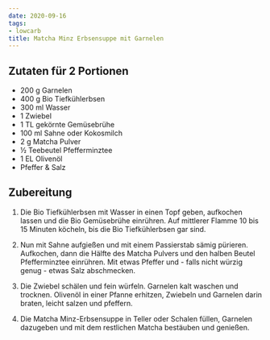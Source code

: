 ```yaml
---
date: 2020-09-16
tags:
- lowcarb
title: Matcha Minz Erbsensuppe mit Garnelen
---
```


## Zutaten für 2 Portionen
- 200 g     Garnelen
- 400 g     Bio Tiefkühlerbsen
- 300 ml    Wasser
- 1         Zwiebel
- 1 TL      gekörnte Gemüsebrühe
- 100 ml    Sahne oder Kokosmilch
- 2 g       Matcha Pulver
- ½         Teebeutel Pfefferminztee
- 1 EL      Olivenöl
- Pfeffer & Salz

## Zubereitung
1. Die Bio Tiefkühlerbsen mit Wasser in einen Topf geben, aufkochen lassen und die Bio Gemüsebrühe einrühren. Auf mittlerer Flamme 10 bis 15 Minuten köcheln, bis die Bio Tiefkühlerbsen gar sind.

2. Nun mit Sahne aufgießen und mit einem Passierstab sämig pürieren. Aufkochen, dann die Hälfte des Matcha Pulvers und den halben Beutel Pfefferminztee einrühren. Mit etwas Pfeffer und - falls nicht würzig genug - etwas Salz abschmecken.

3. Die Zwiebel schälen und fein würfeln. Garnelen kalt waschen und trocknen. Olivenöl in einer Pfanne erhitzen, Zwiebeln und Garnelen darin braten, leicht salzen und pfeffern.

4. Die Matcha Minz-Erbsensuppe in Teller oder Schalen füllen, Garnelen dazugeben und mit dem restlichen Matcha bestäuben und genießen.
